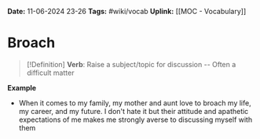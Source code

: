 **Date:** 11-06-2024 23-26
**Tags:** #wiki/vocab 
**Uplink:** [[MOC - Vocabulary]]

# Broach

>[!Definition]
>**Verb**: Raise a subject/topic for discussion -- Often a difficult matter

**Example**
- When it comes to my family, my mother and aunt love to broach my life, my career, and my future. I don't hate it but their attitude and apathetic expectations of me makes me strongly averse to discussing myself with them